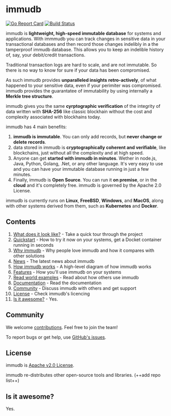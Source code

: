 # immudb

[![Go Report Card](https://goreportcard.com/badge/github.com/codenotary/immudb)](https://goreportcard.com/report/github.com/codenotary/immudb)
[![Build Status](https://travis-ci.com/codenotary/immudb.svg?branch=master)](https://travis-ci.com/codenotary/immudb)

immudb is **lightweight, high-speed immutable database** for systems and applications. With immmudb you can
track changes in sensitive data in your transactional databases and then record those changes indelibly in a the 
tamperproof immudb database. This allows you to keep an indelible history of, say, your debit/credit transactions. 

Traditional transaction logs are hard to scale, and are not immutable. So there is no way to know for sure if your data has been compromised. 

As such immudb provides **unparalleled insights** **retro-actively**, of what happened to your sensitive data, even
if your perimiter was compromised. immudb provides the guarantatee of immutability by using internally a **Merkle tree structure**. 

immudb gives you the same **cyrptographic verification** of the integrity of data written with **SHA-256** like classic blockhain without the cost and complexity associated with blockhains today. 

immudb has 4 main benefits:

1. **immudb is immutable**. You can only add records, but **never change or delete records**.
2. data stored in immudb is **cryptographically coherent and verifiable**, like blockchains, just without all the complexity and at high speed.
3. Anyone can get **started with immudb in minutes**. Wether in node.js, Java, Python, Golang, .Net, or any other language. It's very easy to use and you can have your immutable database running in just a few minutes. 
4. Finally, immudb is  **Open Source**. You can run it **on premise**, or in the **cloud** and it's completely free. immudb is governed by the Apache 2.0 License.

immudb is currently runs on **Linux**, **FreeBSD**, **Windows**, and **MacOS**, along with
other systems derived from them, such as **Kubernetes** and **Docker**.

## Contents

1.  [What does it look like?](#what-does-it-look-like) - Take a quick tour through the project
2.  [Quickstart](#quickstart) - How to try it now on your systems, get a Docket container running in seconds
3.  [Why immudb](#why-immudb) - Why people love immudb and how it compares with other solutions
4.  [News](#news) - The latest news about immudb
5.  [How immudb works](#how-immudb-works) - A high-level diagram of how immudb works
6.  [Features](#features) - How you'll use immudb on your systems
7.  [Read world examples](#examples) - Read about how others use immudb
8.  [Documentation](#documentation) - Read the documentation
9.  [Community](#community) - Discuss immudb with others and get support
10. [License](#license) - Check immudb's licencing
11. [Is it awesome?](#is-it-awesome) - Yes.

## Community

We welcome [contributions](CONTRIBUTING.md). Feel free to join the team!

To report bugs or get help, use [GitHub's issues](https://github.com/immudb/issues).


## License

immudb is [Apache v2.0 License](LICENSE).

immudb re-distributes other open-source tools and libraries. (++add repo list++)


## Is it awesome?

Yes.
